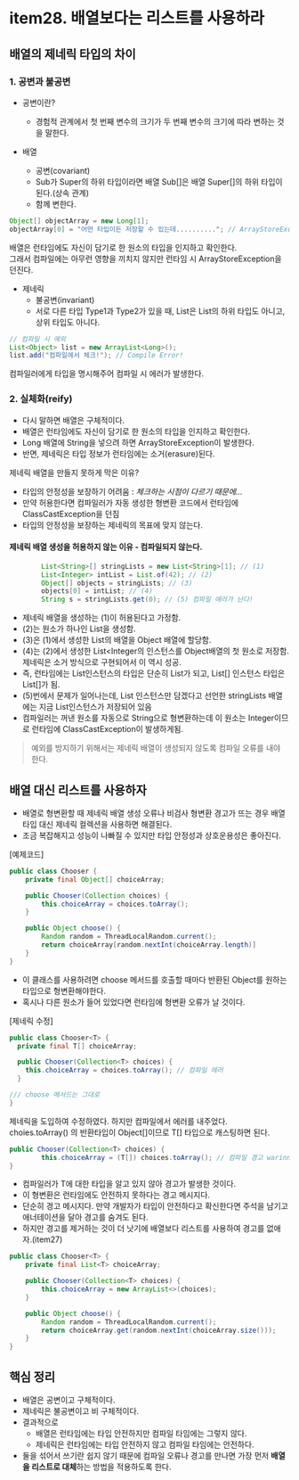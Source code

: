 # item28. 배열보다는 리스트를 사용하라

## 배열의 제네릭 타입의 차이
### 1. 공변과 불공변

- 공변이란?
  - 경험적 관계에서 첫 번째 변수의 크기가 두 번째 변수의 크기에 따라 변하는 것을 말한다.   


- 배열
    - 공변(covariant)
    - Sub가 Super의 하위 타입이라면 배열 Sub[]은 배열 Super[]의 하위 타입이 된다.(상속 관계)
    - 함께 변한다.

```java
Object[] objectArray = new Long[1];
objectArray[0] = "어떤 타입이든 저장할 수 있는데.........."; // ArrayStoreException 던짐
```
배열은 런타임에도 자신이 담기로 한 원소의 타입을 인지하고 확인한다.   
그래서 컴파일에는 아무런 영향을 끼치지 않지만 런타임 시 ArrayStoreException을 던진다.


- 제네릭
    - 불공변(invariant)
    - 서로 다른 타입 Type1과 Type2가 있을 때, List<Type1>은 List<Type2>의 하위 타입도 아니고, 상위 타입도 아니다.

```java
// 컴파일 시 예외
List<Object> list = new ArrayList<Long>();
list.add("컴파일에서 체크!"); // Compile Error!
```
컴파일러에게 타입을 명시해주어 컴파일 시 에러가 발생한다.


### 2. 실체화(reify)
- 다시 말하면 배열은 구체적이다.
- 배열은 런타임에도 자신이 담기로 한 원소의 타입을 인지하고 확인한다.
- Long 배열에 String을 넣으려 하면 ArrayStoreException이 발생한다.
- 반면, 제네릭은 타입 정보가 런타임에는 소거(erasure)된다.


제네릭 배열을 만들지 못하게 막은 이유?
- 타입의 안정성을 보장하기 어려움 : *체크하는 시점이 다르기 때문에...*
- 만약 허용한다면 컴파일러가 자동 생성한 형변환 코드에서 런타임에 ClassCastException을 던짐
- 타입의 안정성을 보장하는 제네릭의 목표에 맞지 않는다.


#### 제네릭 배열 생성을 허용하지 않는 이유 - 컴파일되지 않는다.
```java
        List<String>[] stringLists = new List<String>[1]; // (1)
        List<Integer> intList = List.of(42); // (2)
        Object[] objects = stringLists; // (3)
        objects[0] = intList; // (4)
        String s = stringLists.get(0); // (5) 컴파일 에러가 난다!
```
- 제네릭 배열을 생성하는 (1)이 허용된다고 가정함.
- (2)는 원소가 하나인 List<Integer>을 생성함.
- (3)은 (1)에서 생성한 List<String>의 배열을 Object 배열에 할당함.
- (4)는 (2)에서 생성한 List<Integer의 인스턴스를 Object배열의 첫 원소로 저장함. 제네릭은 소거 방식으로 구현되어서 이 역시 성공.
- 즉, 런타임에는  List<Integer>인스턴스의 타입은 단순히 List가 되고, List<Integer>[] 인스턴스 타입은 List[]가 됨.
- (5)번에서 문제가 일어나는데, List<String> 인스턴스만 담겠다고 선언한 stringLists 배열에는 지금 List<Integer>인스턴스가 저장되어 있음
- 컴파일러는 꺼낸 원소를 자동으로 String으로 형변환하는데 이 원소는 Integer이므로 런타임에 ClassCastException이 발생하게됨.

> 예외를 방지하기 위해서는 제네릭 배열이 생성되지 않도록 컴파일 오류를 내야 한다.


## 배열 대신 리스트를 사용하자
- 배열로 형변환할 때 제네릭 배열 생성 오류나 비검사 형변환 경고가 뜨는 경우 배열타입 대신 제네릭 컬렉션을 사용하면 해결된다.
- 조금 복잡해지고 성능이 나빠질 수 있지만 타입 안정성과 상호운용성은 좋아진다.


[예제코드]
```java
public class Chooser {
    private final Object[] choiceArray;

    public Chooser(Collection choices) {
        this.choiceArray = choices.toArray();
    }

    public Object choose() {
        Random random = ThreadLocalRandom.current();
        return choiceArray[random.nextInt(choiceArray.length)]
    }
}
```
- 이 클래스를 사용하려면 choose 메서드를 호출할 때마다 반환된 Object를 원하는 타입으로 형변환해야한다.
- 혹시나 다른 원소가 들어 있었다면 런타임에 형변환 오류가 날 것이다.

[제네릭 수정]
```java
public class Chooser<T> {
  private final T[] choiceArray;

  public Chooser(Collection<T> choices) {
    this.choiceArray = choices.toArray(); // 컴파일 에러
  }

/// choose 메서드는 그대로
}
```
제네릭을 도입하여 수정하였다. 하지만 컴파일에서 에러를 내주었다.   
choies.toArray() 의 반환타입이 Object[]이므로 T[] 타입으로 캐스팅하면 된다.

```java
public Chooser(Collection<T> choices) {
        this.choiceArray = (T[]) choices.toArray(); // 컴파일 경고 warinng!!
}
```
- 컴파일러가 T에 대한 타입을 알고 있지 않아 경고가 발생한 것이다.  
- 이 형변환은 런타임에도 안전하지 못하다는 경고 메시지다.
- 단순히 경고 메시지다. 만약 개발자가 타입이 안전하다고 확신한다면 주석을 남기고 애너테이션을 달아 경고를 숨겨도 된다.
- 하지만 경고를 제거하는 것이 더 낫기에 배열보다 리스트를 사용하여 경고를 없애자.(item27)

```java
public class Chooser<T> {
    private final List<T> choiceArray;

    public Chooser(Collection<T> choices) {
        this.choiceArray = new ArrayList<>(choices);
    }

    public Object choose() {
        Random random = ThreadLocalRandom.current();
        return choiceArray.get(random.nextInt(choiceArray.size()));
    }
}
```


## 핵심 정리

- 배열은 공변이고 구체적이다.
- 제네릭은 불공변이고 비 구체적이다.
- 결과적으로
  - 배열은 런타임에는 타입 안전하지만 컴파일 타임에는 그렇지 않다.
  - 제네릭은 런타임에는 타입 안전하지 않고 컴파일 타임에는 안전하다.
- 둘을 섞어서 쓰기란 쉽지 않기 때문에 컴파일 오류나 경고를 만나면 가장 먼저 **배열을 리스트로 대체**하는 방법을 적용하도록 한다.
